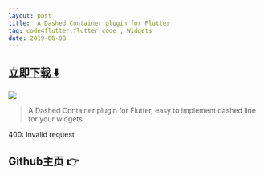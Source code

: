 ```yaml
---
layout: post
title:  A Dashed Container plugin for Flutter
tag: code4flutter,flutter code , Widgets
date: 2019-06-08
---
```


 


## [立即下载 ️⬇️ ](https://codeload.github.com//zip/master) 


 
![](https://flutterawesome.com/content/images/2019/05/dashed_container.jpg)
 
>
> A Dashed Container plugin for Flutter, easy to implement dashed line for your widgets
>

 
400: Invalid request

## Github主页 👉[](http://github.com/)